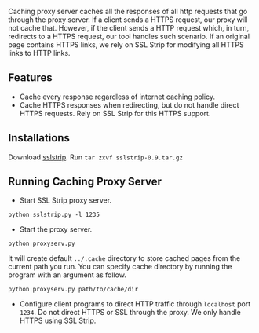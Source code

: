 Caching proxy server caches all the responses of all http requests that go through the proxy server. If a client sends a HTTPS request, our proxy will not cache that. However, if the client sends a HTTP request which, in turn, redirects to a HTTPS request, our tool handles such scenario. If an original page contains HTTPS links, we rely on SSL Strip for modifying all HTTPS links to HTTP links.

Features
--------

- Cache every response regardless of internet caching policy.
- Cache HTTPS responses when redirecting, but do not handle direct HTTPS requests. Rely on SSL Strip for this HTTPS support.


Installations
-------------

Download [sslstrip](http://www.thoughtcrime.org/software/sslstrip). 
Run `tar zxvf sslstrip-0.9.tar.gz`

Running Caching Proxy Server
----------------------------

- Start SSL Strip proxy server.
```
python sslstrip.py -l 1235
```

- Start the proxy server.
```
python proxyserv.py
```

It will create default `../.cache` directory to store cached pages from the current path you run. You can specify cache directory by running the program with an argument as follow.

```
python proxyserv.py path/to/cache/dir
```

- Configure client programs to direct HTTP traffic through `localhost` port `1234`. Do not direct HTTPS or SSL through the proxy. We only handle HTTPS using SSL Strip.

